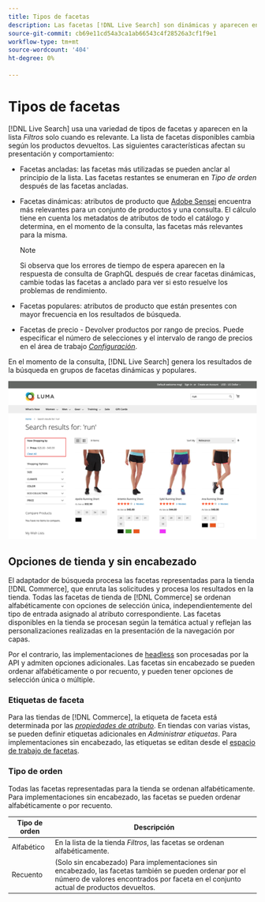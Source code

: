 ```yaml
---
title: Tipos de facetas
description: Las facetas [!DNL Live Search] son dinámicas y aparecen en la lista Filtros cuando son relevantes.
source-git-commit: cb69e11cd54a3ca1ab66543c4f28526a3cf1f9e1
workflow-type: tm+mt
source-wordcount: '404'
ht-degree: 0%

---
```


# Tipos de facetas

[!DNL Live Search] usa una variedad de tipos de facetas y aparecen en la lista *Filtros* solo cuando es relevante. La lista de facetas disponibles cambia según los productos devueltos. Las siguientes características afectan su presentación y comportamiento:

* Facetas ancladas: las facetas más utilizadas se pueden anclar al principio de la lista. Las facetas restantes se enumeran en *Tipo de orden* después de las facetas ancladas.
* Facetas dinámicas: atributos de producto que [Adobe Sensei](https://www.adobe.com/sensei.html) encuentra más relevantes para un conjunto de productos y una consulta. El cálculo tiene en cuenta los metadatos de atributos de todo el catálogo y determina, en el momento de la consulta, las facetas más relevantes para la misma.

  >[!NOTE]
  >
  >Si observa que los errores de tiempo de espera aparecen en la respuesta de consulta de GraphQL después de crear facetas dinámicas, cambie todas las facetas a anclado para ver si esto resuelve los problemas de rendimiento.

* Facetas populares: atributos de producto que están presentes con mayor frecuencia en los resultados de búsqueda.
* Facetas de precio - Devolver productos por rango de precios. Puede especificar el número de selecciones y el intervalo de rango de precios en el área de trabajo [*Configuración*](settings.md).

En el momento de la consulta, [!DNL Live Search] genera los resultados de la búsqueda en grupos de facetas dinámicas y populares.

![Facetas - Precio](assets/storefront-search-results-run-price.png)

## Opciones de tienda y sin encabezado

El adaptador de búsqueda procesa las facetas representadas para la tienda [!DNL Commerce], que enruta las solicitudes y procesa los resultados en la tienda. Todas las facetas de tienda de [!DNL Commerce] se ordenan alfabéticamente con opciones de selección única, independientemente del tipo de entrada asignado al atributo correspondiente. Las facetas disponibles en la tienda se procesan según la temática actual y reflejan las personalizaciones realizadas en la presentación de la navegación por capas.

Por el contrario, las implementaciones de [headless](https://developer.adobe.com/commerce/php/architecture/technical-vision/web-api/) son procesadas por la API y admiten opciones adicionales. Las facetas sin encabezado se pueden ordenar alfabéticamente o por recuento, y pueden tener opciones de selección única o múltiple.

### Etiquetas de faceta

Para las tiendas de [!DNL Commerce], la etiqueta de faceta está determinada por las [*propiedades de atributo*](https://experienceleague.adobe.com/docs/commerce-admin/catalog/product-attributes/create/attribute-product-create.html). En tiendas con varias vistas, se pueden definir etiquetas adicionales en *Administrar etiquetas*. Para implementaciones sin encabezado, las etiquetas se editan desde el [espacio de trabajo de facetas](faceting-workspace.md).

### Tipo de orden

Todas las facetas representadas para la tienda se ordenan alfabéticamente. Para implementaciones sin encabezado, las facetas se pueden ordenar alfabéticamente o por recuento.

| Tipo de orden | Descripción |
|--- |--- |
| Alfabético | En la lista de la tienda *Filtros*, las facetas se ordenan alfabéticamente. |
| Recuento | (Solo sin encabezado) Para implementaciones sin encabezado, las facetas también se pueden ordenar por el número de valores encontrados por faceta en el conjunto actual de productos devueltos. |
